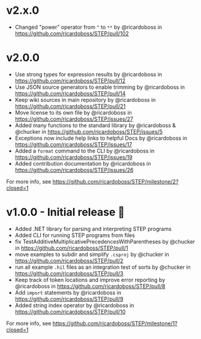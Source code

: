 # v2.x.0

* Changed "power" operator from `^` to `**` by @ricardoboss in https://github.com/ricardoboss/STEP/pull/102

# v2.0.0

* Use strong types for expression results by @ricardoboss in https://github.com/ricardoboss/STEP/pull/12
* Use JSON source generators to enable trimming by @ricardoboss in https://github.com/ricardoboss/STEP/pull/14
* Keep wiki sources in main repository by @ricardoboss in https://github.com/ricardoboss/STEP/pull/21
* Move license to its own file by @ricardoboss in https://github.com/ricardoboss/STEP/issues/27
* Added many functions to the standard library by @ricardoboss & @chucker in https://github.com/ricardoboss/STEP/issues/5
* Exceptions now include help links to helpful Docs by @ricardoboss in https://github.com/ricardoboss/STEP/issues/17
* Added a `format` command to the CLI by @ricardoboss in https://github.com/ricardoboss/STEP/issues/19
* Added contribution documentation by @ricardoboss in https://github.com/ricardoboss/STEP/issues/26

For more info, see https://github.com/ricardoboss/STEP/milestone/2?closed=1

# v1.0.0 - Initial release 🥳

* Added .NET library for parsing and interpreting STEP programs
* Added CLI for running STEP programs from files
* fix TestAdditiveMultiplicativePrecedencesWithParentheses by @chucker in https://github.com/ricardoboss/STEP/pull/1
* move examples to subdir and simplify `.csproj` by @chucker in https://github.com/ricardoboss/STEP/pull/2
* run all example `.hil` files as an integration test of sorts by @chucker in https://github.com/ricardoboss/STEP/pull/3
* Keep track of token locations and improve error reporting by @ricardoboss in https://github.com/ricardoboss/STEP/pull/8
* Add `import` statements by @ricardoboss in https://github.com/ricardoboss/STEP/pull/9
* Added string index operator by @ricardoboss in https://github.com/ricardoboss/STEP/pull/10

For more info, see https://github.com/ricardoboss/STEP/milestone/1?closed=1
